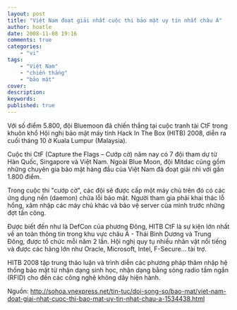 ```yaml
---
layout: post
title: "Việt Nam đoạt giải nhất cuộc thi bảo mật uy tín nhất châu Á"
author: hoatle
date: 2008-11-08 19:16
comments: true
categories:
    - "vi"
tags:
    - "Việt Nam"
    - "chiến thắng"
    - "bảo mật"
cover:
description:
keywords:
published: true
---
```


Với số điểm 5.800, đội Bluemoon đã chiến thắng tại cuộc tranh tài CtF trong khuôn khổ Hội nghị bảo
mật máy tính Hack In The Box (HITB) 2008, diễn ra cuối tháng 10 ở Kuala Lumpur (Malaysia).

<!-- more -->

Cuộc thi CtF (Capture the Flags – Cướp cờ) năm nay có 7 đội tham dự từ Hàn Quốc, Singapore và Việt
Nam. Ngoài Blue Moon, đội Mitdac cũng gồm những chuyên gia bảo mật hàng đầu của Việt Nam đã đoạt
giải nhì với gần 1.800 điểm.

Trong cuộc thi "cướp cờ", các đội sẽ được cấp một máy chủ trên đó có các ứng dụng nền (daemon) chứa
lỗi bảo mật. Người tham gia phải khai thác lỗ hổng, xâm nhập các máy chủ khác và bảo vệ server của
mình trước những đợt tấn công.


Được biết đến như là DefCon của phương Đông, HITB CtF là sự kiện lớn nhất về an toàn thông tin trong
khu vực châu Á - Thái Bình Dương và Trung Đông, được tổ chức mỗi năm 2 lần. Hội nghị quy tụ nhiều
nhân vật nổi tiếng và được các hãng lớn như Oracle, Microsoft, Intel, F-Secure... tài trợ.

HITB 2008 tập trung thảo luận và trình diễn các phương pháp thâm nhập hệ thống bảo mật từ nhận dạng
sinh học, nhận dạng bằng sóng radio tầm ngắn (RFID) cho đến các công nghệ không dây hiện hành.

Nguồn: http://sohoa.vnexpress.net/tin-tuc/doi-song-so/bao-mat/viet-nam-doat-giai-nhat-cuoc-thi-bao-mat-uy-tin-nhat-chau-a-1534438.html

